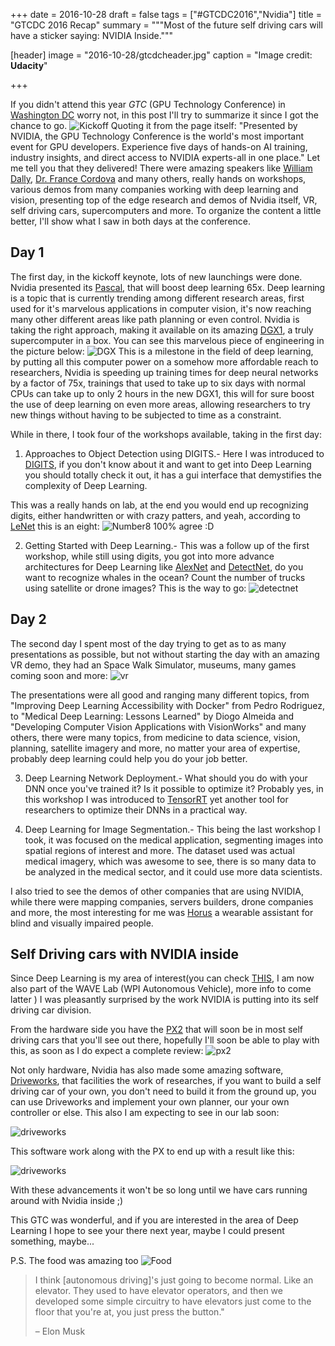 +++
date = 2016-10-28
draft = false
tags = ["#GTCDC2016","Nvidia"]
title = "GTCDC 2016 Recap"
summary = """Most of the future self driving cars will have a sticker saying: NVIDIA Inside."""

[header]
image = "2016-10-28/gtcdcheader.jpg"
caption = "Image credit: **Udacity**"

+++

If you didn't attend this year *GTC* (GPU Technology Conference) in [Washington DC](http://dc.gputechconf.com/) worry not, in this post I'll try to summarize it since I got the chance to go.
![Kickoff](/img/2016-10-28/kickoff.jpg)
Quoting it from the page itself: "Presented by NVIDIA, the GPU Technology Conference is the world's most important event for GPU developers. Experience five days of hands-on AI training, industry insights, and direct access to NVIDIA experts-all in one place." Let me tell you that they delivered! There were amazing speakers like [William Dally](http://cva.stanford.edu/billd_webpage_new.html), [Dr. France Cordova](https://www.nsf.gov/mobile/staff/staff_bio.jsp?pers=24758&org=NSF&from_org) and many others, really hands on workshops, various demos from many companies working with deep learning and vision, presenting top of the edge research and demos of Nvidia itself, VR, self driving cars, supercomputers and more. To organize the content a little better, I'll show what I saw in both days at the conference.

## Day 1

The first day, in the kickoff keynote, lots of new launchings were done. Nvidia presented its [Pascal](https://www.nvidia.com/object/gpu-architecture.html), that will boost deep learning 65x. Deep learning is a topic that is currently trending among different research areas, first used for it's marvelous applications in computer vision, it's now reaching many other different areas like path planning or even control. Nvidia is taking the right approach, making it available on its amazing [DGX1](https://www.nvidia.com/object/deep-learning-system.html), a truly supercomputer in a box. You can see this marvelous piece of engineering in the picture below:
![DGX](/img/2016-10-28/dgx.jpg)
This is a milestone in the field of deep learning, by putting all this computer power on a somehow more affordable reach to researchers, Nvidia is speeding up training times for deep neural networks by a factor of 75x, trainings that used to take up to six days with normal CPUs can take up to only 2 hours in the new DGX1, this will for sure boost the use of deep learning on even more areas, allowing researchers to try new things without having to be subjected to time as a constraint.

While in there, I took four of the workshops available, taking in the first day:

1. 	Approaches to Object Detection using DIGITS.- Here I was introduced to [DIGITS](https://developer.nvidia.com/digits), if you don't know about it and want to get into Deep Learning you should totally check it out, it has a gui interface that demystifies the complexity of Deep Learning.

This was a really hands on lab, at the end you would end up recognizing digits, either handwritten or with crazy patters, and yeah, according to [LeNet](http://yann.lecun.com/exdb/lenet/) this is an eight: 
![Number8](/img/2016-10-28/number8.jpg)
100% agree :D

2. 	Getting Started with Deep Learning.- This was a follow up of the first workshop, while still using digits, you got into more advance architectures for Deep Learning like [AlexNet](https://papers.nips.cc/paper/4824-imagenet-classification-with-deep-convolutional-neural-networks.pdf) and [DetectNet](https://devblogs.nvidia.com/parallelforall/detectnet-deep-neural-network-object-detection-digits/), do you want to recognize whales in the ocean? Count the number of trucks using satellite or drone images? This is the way to go:
![detectnet](/img/2016-10-28/detectnet.jpeg)


## Day 2

The second day I spent most of the day trying to get as to as many presentations as possible, but not without starting the day with an amazing VR demo, they had an Space Walk Simulator, museums, many games coming soon and more:
![vr](/img/2016-10-28/vr.jpg)

The presentations were all good and ranging many different topics, from "Improving Deep Learning Accessibility with Docker" from Pedro Rodriguez, to "Medical Deep Learning: Lessons Learned" by Diogo Almeida and "Developing Computer Vision Applications with VisionWorks" and many others, there were many topics, from medicine to data science, vision, planning, satellite imagery and more, no matter your area of expertise, probably deep learning could help you do your job better.

3.	Deep Learning Network Deployment.- What should you do with your DNN once you've trained it? Is it possible to optimize it? Probably yes, in this workshop I was introduced to [TensorRT](https://developer.nvidia.com/tensorrt) yet another tool for researchers to optimize their DNNs in a practical way.

4.	Deep Learning for Image Segmentation.- This being the last workshop I took, it was focused on the medical application, segmenting images into spatial regions of interest and more. The dataset used was actual medical imagery, which was awesome to see, there is so many data to be analyzed in the medical sector, and it could use more data scientists.

I also tried to see the demos of other companies that are using NVIDIA, while there were mapping companies, servers builders, drone companies and more, the most interesting for me was [Horus](https://horus.tech/?l=en_us) a wearable​ assistant for ​blind​ ​and​ ​visually​ ​impaired​ ​people.


## Self Driving cars with NVIDIA inside

Since Deep Learning is my area of interest(you can check [THIS](https://www.bpinaya.com/posts/udacity-sdcnd/), I am now also part of the WAVE Lab (WPI Autonomous Vehicle), more info to come latter ) I was pleasantly surprised by the work NVIDIA is putting into its self driving car division.

From the hardware side you have the [PX2](https://www.nvidia.com/object/drive-px.html) that will soon be in most self driving cars that you'll see out there, hopefully I'll soon be able to play with this, as soon as I do expect a complete review:
![px2](/img/2016-10-28/px2.jpg)

Not only hardware, Nvidia has also made some amazing software, [Driveworks](https://www.nvidia.com/object/driveworks.html), that facilities the work of researches, if you want to build a self driving car of your own, you don't need to build it from the ground up, you can use Driveworks and implement your own planner, our your own controller or else. This also I am expecting to see in our lab soon:

![driveworks](/img/2016-10-28/driveworks.jpg)

This software work along with the PX to end up with a result like this:

![driveworks](/img/2016-10-28/driveworks.gif)

With these advancements it won't be so long until we have cars running around with Nvidia inside ;)

This GTC was wonderful, and if you are interested in the area of Deep Learning I hope to see your there next year, maybe I could present something, maybe...



P.S. The food was amazing too
![Food](/img/2016-10-28/food.jpg)
<blockquote class="pullquote">

  <p>I think [autonomous driving]'s just going to become normal. Like an elevator. They used to have elevator operators, and then we developed some simple circuitry to have elevators just come to the floor that you're at, you just press the button." </p>
 <p>– Elon Musk</p>
 
</blockquote>  